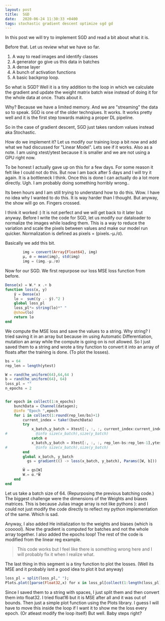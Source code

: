 ```yaml
---
layout: post
title:  SGD
date:   2020-06-24 11:30:33 +0400
tags: stochastic gradient descent optimize sgd gd
---
```


In this post we will try to implement SGD and read a bit about what it is.

Before that. Let us review what we have so far.
1. A way to read images and identify classes
2. A generator go give us this data in batches
3. A dense layer
4. A bunch of activation functions
5. A basic backprop loop.

So what is SGD? Well it is a tiny addition to the loop in which we calculate the gradient and update the weight matrix batch wise instead of doing it for the whole data at once. Thats about it.

Why? Because we have a limited memory. And we are "streaming" the data so to speak. SGD is one of the older technqiues. It works. It works pretty well and it is the first step towards making a proper DL pipeline.

So in the case of gradient descent, SGD just takes random values instead aka Stochastic.

How do we implement it? Let us modify our training loop a bit now and add what we had discussed for "Linear Model". Lets see if it works. Also as a note. I am using xtest/ytest because it is smaller and we are not using a GPU right now.

To be honest I actually gave up on this for a few days. For some reason it felt like I could not do this. But now I am back after 5 days and I will try it again. It is a bottleneck I think. Once this is done I can actually do a lot more directly. 
Ugh. I am probably doing something horribly wrong..

Its been hours and I am still trying to understand how to do this. Wow. I have no idea why I wanted to do this. It is way harder than I thought. But anyway, the show will go on. Fingers crossed.

I think it worked :)
It is not perfect and we will get back to it later but anyway. Before I write the code for SGD, let us modify our dataloader to normalize the images while loading them. This is a way to reduce the variation and scale the pixels between values and make our model run quicker.
Normalization is defined as  pixels = (pixels.-μ./σ).

Basically we add this bit.

``` julia
        img = convert(Array{Float64}, img)
        μ, σ = mean(img), std(img)
        img = (img.-μ./σ)
```

Now for our SGD.
We first repurpose our loss MSE loss function from before.

``` julia
Dense(x) = W.* x .+ b
function loss(x, y)
    ŷ = Dense(x)
	lo =  sum((y .- ŷ).^2 )
    global loss_pl
    loss_pl*= string(lo)*" "
    @show(lo)
    return lo
end
```

We compute the MSE loss and save the values to a string. Why string? I tried saving it in an array but because im using Automatic Differentiation, mutation an array while the compute is going on is not allowed. So I just saved them to a string and wrote a tiny function to convert it into an array of floats after the training is done. (To plot the losses).

``` julia
bs = 64
rep_len = length(ytest)

W = rand(he_uniform(64),64,64 )
b = rand(he_uniform(64), 64)
loss_pl = ""
n_epochs = 2


for epoch in collect(1:n_epochs)
    bunchData = Channel(datagen);
    @info "Epoch ",epoch
    for i in collect(1:round(rep_len/bs)+1)
        current_index = take!(bunchData)
        try
            x_batch,y_batch = Xtest[:, :, :, current_index:current_index+bs-1],ytest[current_index:current_index+bs-1]
#             @info size(x_batch),size(y_batch)
            catch e 
            x_batch,y_batch = Xtest[:, :, :, rep_len-bs:rep_len-1],ytest[rep_len-bs:rep_len-1]
#             @info size(x_batch),size(y_batch)
        end
        global x_batch, y_batch
          gs = gradient(() -> loss(x_batch, y_batch), Params([W, b]))

        W̄ = gs[W]
        W.= α.*W̄
    end
end
```

Let us take a batch size of 64. (Repurposing the previous batching code.)
The biggest challenge were the dimensions of the Weights and biases matrices. This is because Julias image array is not like pythons ): and I could not just modify the code directly to reflect my python implementation of the same. Which is sad.

Anyway, I also added He initialization to the weights and biases (which is coooool). Now the gradient is computed for batches and not the whole array together. I also added the epochs loop! The rest of the code is modified from the linear reg example.

> This code works but I feel like there is something wrong here and I will probably fix it when I realize what.

The last thing in this segment is a tiny function to plot the losses. (Well its MSE and it probably isnt a good idea to plot it but anyway)

``` julia
loss_pl = split(loss_pl," ");
Plots.plot([parse(Float32,x) for x in loss_pl[collect(1:length(loss_pl)-1)]])
```

Since I saved them to a string with spaces, I just split them and then convert them into float32. I tried float16 but it is MSE after all and it was out of bounds. Then just a simple plot function using the Plots library. I guess I will have to move this inside the loop if I want it to show me the loss every epoch. (Or atleast modify the loop itself) But well. Baby steps right?

